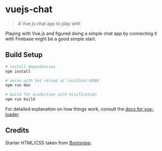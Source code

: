 # vuejs-chat

> A Vue.js chat app to play with

Playing with Vue.js and figured doing a simple chat app by connecting it with Firebase might be a good simple start.

## Build Setup

``` bash
# install dependencies
npm install

# serve with hot reload at localhost:8080
npm run dev

# build for production with minification
npm run build
```

For detailed explanation on how things work, consult the [docs for vue-loader](http://vuejs.github.io/vue-loader).

## Credits

Starter HTML/CSS taken from [Bootsnipp](https://bootsnipp.com/snippets/QXxqX).
